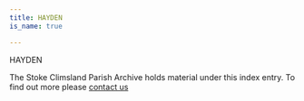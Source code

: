 ```yaml
---
title: HAYDEN
is_name: true

---
```


HAYDEN


The Stoke Climsland Parish Archive holds material under this index entry. To find out more please [contact us](/contact/)
